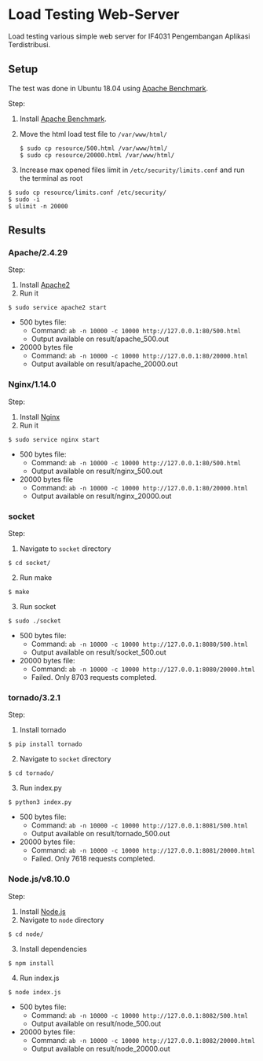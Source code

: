 # Load Testing Web-Server
Load testing various simple web server for IF4031 Pengembangan Aplikasi Terdistribusi.


## Setup
The test was done in Ubuntu 18.04 using [Apache Benchmark](https://www.tutorialspoint.com/apache_bench/apache_bench_environment_setup.htm).

Step:
1. Install [Apache Benchmark](https://www.tutorialspoint.com/apache_bench/apache_bench_environment_setup.htm).

2. Move the html load test file to `/var/www/html/`
	```
	$ sudo cp resource/500.html /var/www/html/
	$ sudo cp resource/20000.html /var/www/html/
	```

3. Increase max opened files limit in `/etc/security/limits.conf` and run the terminal as root
  ```
  $ sudo cp resource/limits.conf /etc/security/  
  $ sudo -i  
  $ ulimit -n 20000  
  ```

## Results
### Apache/2.4.29 
Step:
1. Install [Apache2](https://www.digitalocean.com/community/tutorials/how-to-install-the-apache-web-server-on-ubuntu-18-04-quickstart)
2. Run it
  ```
  $ sudo service apache2 start
  ```
* 500 bytes file: 
  * Command: `ab -n 10000 -c 10000 http://127.0.0.1:80/500.html`
  * Output available on result/apache_500.out
* 20000 bytes file
  * Command: `ab -n 10000 -c 10000 http://127.0.0.1:80/20000.html`
  * Output available on result/apache_20000.out

### Nginx/1.14.0
Step:
1. Install [Nginx](https://www.digitalocean.com/community/tutorials/how-to-install-nginx-on-ubuntu-18-04)
2. Run it
  ```
  $ sudo service nginx start
  ```
* 500 bytes file: 
  * Command: `ab -n 10000 -c 10000 http://127.0.0.1:80/500.html`
  * Output available on result/nginx_500.out
* 20000 bytes file
  * Command: `ab -n 10000 -c 10000 http://127.0.0.1:80/20000.html`
  * Output available on result/nginx_20000.out

### socket
Step:
1. Navigate to `socket` directory
  ```
  $ cd socket/
  ```
2. Run make 
  ```
  $ make
  ```
3. Run socket 
  ```
  $ sudo ./socket
  ```
* 500 bytes file:
  * Command: `ab -n 10000 -c 10000 http://127.0.0.1:8080/500.html`
  * Output available on result/socket_500.out
* 20000 bytes file:
  * Command: `ab -n 10000 -c 10000 http://127.0.0.1:8080/20000.html`
  * Failed. Only 8703 requests completed.

### tornado/3.2.1
Step:
1. Install tornado
  ```
  $ pip install tornado
  ```
2. Navigate to `socket` directory
  ```
  $ cd tornado/
  ```
3. Run index.py 
  ```
  $ python3 index.py
  ```
* 500 bytes file:
  * Command: `ab -n 10000 -c 10000 http://127.0.0.1:8081/500.html`
  * Output available on result/tornado_500.out
* 20000 bytes file:
  * Command: `ab -n 10000 -c 10000 http://127.0.0.1:8081/20000.html`
  * Failed. Only 7618 requests completed.

### Node.js/v8.10.0
Step:
1. Install [Node.js](https://nodejs.org/en/download/)
2. Navigate to `node` directory
  ```
  $ cd node/
  ```
3. Install dependencies
  ```
  $ npm install
  ```
4. Run index.js
  ```
  $ node index.js
  ```

* 500 bytes file:
  * Command: `ab -n 10000 -c 10000 http://127.0.0.1:8082/500.html`
  * Output available on result/node_500.out
* 20000 bytes file:
  * Command: `ab -n 10000 -c 10000 http://127.0.0.1:8082/20000.html`
  * Output available on result/node_20000.out